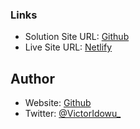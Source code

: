 ### Links
- Solution Site URL: <a href='https://github.com/VictorIdowu/TeeJay-Apartments.git'>Github</a>
- Live Site URL: <a href='https://minimal-living-cost-landing-page.netlify.app/'>Netlify</a>

## Author 
- Website: <a href='https://github.com/VictorIdowu'>Github</a>
- Twitter: <a href='https://twitter.com/VictorIdowu_'>@VictorIdowu_</a>
